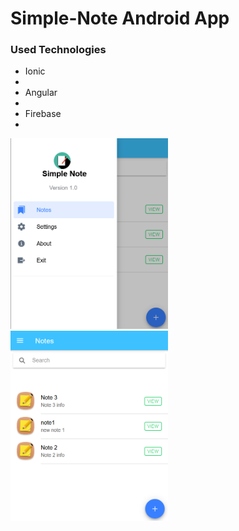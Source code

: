 <h1>Simple-Note Android App</h1>

<h3>Used Technologies</h3>

<ul>
  <li>Ionic<li/>
  <li>Angular<li/>
  <li>Firebase<li/>
</ul>

<img src="ss1.png" width="50%" height="50%">
<img src="ss2.png" width="50%" height="50%">

